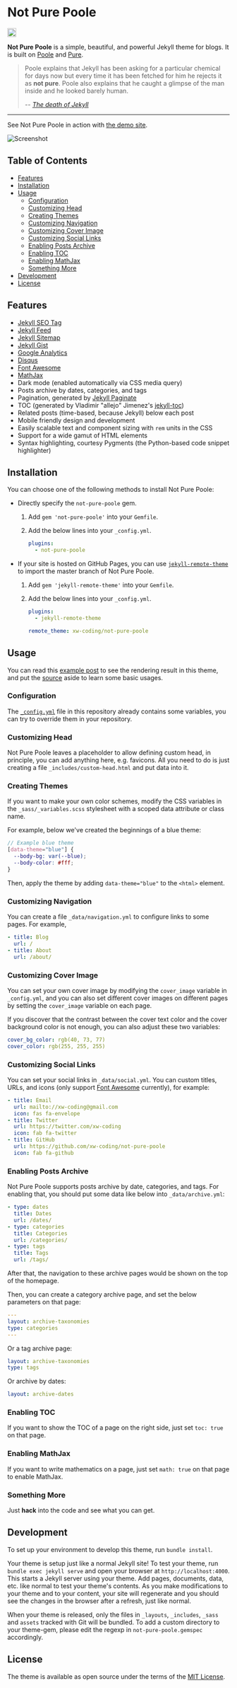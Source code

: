 # Not Pure Poole <!-- omit in toc -->

<a href="https://jekyll-themes.com">
  <img src="https://img.shields.io/badge/featured%20on-JekyllThemes-red.svg" height="20" alt="Jekyll Themes Shield" >
</a>

**Not Pure Poole** is a simple, beautiful, and powerful Jekyll theme for blogs. It is built on [Poole](https://github.com/poole/poole) and [Pure](https://purecss.io/).

> Poole explains that Jekyll has been asking for a particular chemical for days now but every time it has been fetched for him he rejects it as **not pure**. Poole also explains that he caught a glimpse of the man inside and he looked barely human.
>
> -- <a href="https://www.bbc.co.uk/bitesize/guides/zbtjnrd/revision/6"><cite>The death of Jekyll</cite></a>

-----

See Not Pure Poole in action with [the demo site](https://xw-coding.github.io/not-pure-poole/).

![Screenshot](screenshot.png)

## Table of Contents <!-- omit in toc -->

- [Features](#features)
- [Installation](#installation)
- [Usage](#usage)
  - [Configuration](#configuration)
  - [Customizing Head](#customizing-head)
  - [Creating Themes](#creating-themes)
  - [Customizing Navigation](#customizing-navigation)
  - [Customizing Cover Image](#customizing-cover-image)
  - [Customizing Social Links](#customizing-social-links)
  - [Enabling Posts Archive](#enabling-posts-archive)
  - [Enabling TOC](#enabling-toc)
  - [Enabling MathJax](#enabling-mathjax)
  - [Something More](#something-more)
- [Development](#development)
- [License](#license)

## Features

- [Jekyll SEO Tag](https://github.com/jekyll/jekyll-seo-tag)
- [Jekyll Feed](https://github.com/jekyll/jekyll-feed)
- [Jekyll Sitemap](https://github.com/jekyll/jekyll-sitemap)
- [Jekyll Gist](https://github.com/jekyll/jekyll-gist)
- [Google Analytics](https://analytics.google.com/)
- [Disqus](https://disqus.com/)
- [Font Awesome](https://fontawesome.com/)
- [MathJax](https://www.mathjax.org/)
- Dark mode (enabled automatically via CSS media query)
- Posts archive by dates, categories, and tags
- Pagination, generated by [Jekyll Paginate](https://github.com/jekyll/jekyll-paginate)
- TOC (generated by Vladimir "allejo" Jimenez's [jekyll-toc](https://github.com/allejo/jekyll-toc))
- Related posts (time-based, because Jekyll) below each post
- Mobile friendly design and development
- Easily scalable text and component sizing with `rem` units in the CSS
- Support for a wide gamut of HTML elements
- Syntax highlighting, courtesy Pygments (the Python-based code snippet highlighter)

## Installation

You can choose one of the following methods to install Not Pure Poole:

- Directly specify the `not-pure-poole` gem.

    1. Add `gem 'not-pure-poole'` into your `Gemfile`.
    2. Add the below lines into your `_config.yml`.

        ```yml
        plugins:
          - not-pure-poole
        ```

- If your site is hosted on GitHub Pages, you can use [`jekyll-remote-theme`](https://github.com/benbalter/jekyll-remote-theme) to import the master branch of Not Pure Poole.

    1. Add `gem 'jekyll-remote-theme'` into your `Gemfile`.
    2. Add the below lines into your `_config.yml`.

        ```yml
        plugins:
          - jekyll-remote-theme

        remote_theme: xw-coding/not-pure-poole
        ```

## Usage

You can read this [example post](https://xw-coding.github.io/not-pure-poole/2020/09/29/welcome-to-not-pure-poole/) to see the rendering result in this theme, and put the [source](_posts/2020-09-29-welcome-to-not-pure-poole.md) aside to learn some basic usages.

### Configuration

The [`_config.yml`](_config.yml) file in this repository already contains some variables, you can try to override them in your repository.

### Customizing Head

Not Pure Poole leaves a placeholder to allow defining custom head, in principle, you can add anything here, e.g. favicons. All you need to do is just creating a file `_includes/custom-head.html` and put data into it.

### Creating Themes

If you want to make your own color schemes, modify the CSS variables in the `_sass/_variables.scss` stylesheet with a scoped data attribute or class name.

For example, below we've created the beginnings of a blue theme:

```scss
// Example blue theme
[data-theme="blue"] {
  --body-bg: var(--blue);
  --body-color: #fff;
}
```

Then, apply the theme by adding `data-theme="blue"` to the `<html>` element.

### Customizing Navigation

You can create a file `_data/navigation.yml` to configure links to some pages. For example,

```yml
- title: Blog
  url: /
- title: About
  url: /about/
```

### Customizing Cover Image

You can set your own cover image by modifying the `cover_image` variable in `_config.yml`, and you can also set different cover images on different pages by setting the `cover_image` variable on each page.

If you discover that the contrast between the cover text color and the cover background color is not enough, you can also adjust these two variables:

```yml
cover_bg_color: rgb(40, 73, 77)
cover_color: rgb(255, 255, 255)
```

### Customizing Social Links

You can set your social links in `_data/social.yml`. You can custom titles, URLs, and icons (only support [Font Awesome](https://fontawesome.com/) currently), for example:

```yml
- title: Email
  url: mailto://xw-coding@gmail.com
  icon: fas fa-envelope
- title: Twitter
  url: https://twitter.com/xw-coding
  icon: fab fa-twitter
- title: GitHub
  url: https://github.com/xw-coding/not-pure-poole
  icon: fab fa-github
```

### Enabling Posts Archive

Not Pure Poole supports posts archive by date, categories, and tags. For enabling that, you should put some data like below into `_data/archive.yml`:

```yml
- type: dates
  title: Dates
  url: /dates/
- type: categories
  title: Categories
  url: /categories/
- type: tags
  title: Tags
  url: /tags/
```

After that, the navigation to these archive pages would be shown on the top of the homepage.

Then, you can create a category archive page, and set the below parameters on that page:

```yml
---
layout: archive-taxonomies
type: categories
---
```

Or a tag archive page:

```yml
layout: archive-taxonomies
type: tags
```

Or archive by dates:

```yml
layout: archive-dates
```

### Enabling TOC

If you want to show the TOC of a page on the right side, just set `toc: true` on that page.

### Enabling MathJax

If you want to write mathematics on a page, just set `math: true` on that page to enable MathJax.

### Something More

Just **hack** into the code and see what you can get.

## Development

To set up your environment to develop this theme, run `bundle install`.

Your theme is setup just like a normal Jekyll site! To test your theme, run `bundle exec jekyll serve` and open your browser at `http://localhost:4000`. This starts a Jekyll server using your theme. Add pages, documents, data, etc. like normal to test your theme's contents. As you make modifications to your theme and to your content, your site will regenerate and you should see the changes in the browser after a refresh, just like normal.

When your theme is released, only the files in `_layouts`, `_includes`, `_sass` and `assets` tracked with Git will be bundled.
To add a custom directory to your theme-gem, please edit the regexp in `not-pure-poole.gemspec` accordingly.

## License

The theme is available as open source under the terms of the [MIT License](https://opensource.org/licenses/MIT).
